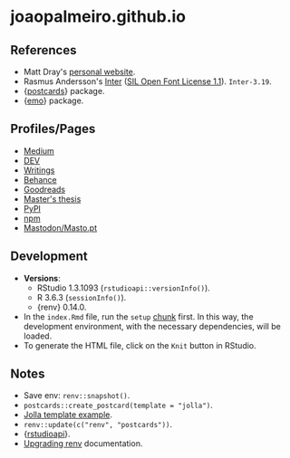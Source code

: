 # joaopalmeiro.github.io

## References

- Matt Dray's [personal website](https://github.com/matt-dray/postcard).
- Rasmus Andersson's [Inter](https://rsms.me/inter/) ([SIL Open Font License 1.1](https://choosealicense.com/licenses/ofl-1.1/)). `Inter-3.19`.
- {[postcards](https://github.com/seankross/postcards)} package.
- {[emo](https://github.com/hadley/emo)} package.

## Profiles/Pages

- [Medium](https://joaompalmeiro.medium.com/)
- [DEV](https://dev.to/joaompalmeiro)
- [Writings](https://joaopalmeirowritings.vercel.app/)
- [Behance](https://www.behance.net/joaopalmeiro)
- [Goodreads](https://www.goodreads.com/joaopalmeiro)
- [Master's thesis](http://hdl.handle.net/10362/119698)
- [PyPI](https://pypi.org/user/joaopalmeiro/)
- [npm](https://www.npmjs.com/~joaopalmeiro)
- [Mastodon/Masto.pt](https://masto.pt/@joaopalmeiro)

## Development

- **Versions**:
  - RStudio 1.3.1093 (`rstudioapi::versionInfo()`).
  - R 3.6.3 (`sessionInfo()`).
  - {renv} 0.14.0.
- In the `index.Rmd` file, run the `setup` [chunk](https://rmarkdown.rstudio.com/lesson-3.html) first. In this way, the development environment, with the necessary dependencies, will be loaded.
- To generate the HTML file, click on the `Knit` button in RStudio.

## Notes

- Save env: `renv::snapshot()`.
- `postcards::create_postcard(template = "jolla")`.
- [Jolla template example](https://github.com/seankross/postcards#jolla).
- `renv::update(c("renv", "postcards"))`.
- {[rstudioapi](https://rstudio.github.io/rstudioapi/index.html)}.
- [Upgrading renv](https://rstudio.github.io/renv/articles/renv.html#upgrading-renv-1) documentation.

